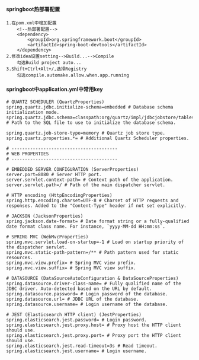 #### springboot热部署配置
    1.在pom.xml中增加配置
        <!--热部署配置-->
        <dependency>
            <groupId>org.springframework.boot</groupId>
            <artifactId>spring-boot-devtools</artifactId>
        </dependency>
    2.修改idea设置setting-->Build...-->Compile
        勾选Build project auto...
    3.Shift+Ctrl+Alt+/,选择Registry
        勾选compile.automake.allow.when.app.running

#### springboot中application.yml中常用key
    # QUARTZ SCHEDULER (QuartzProperties)
    spring.quartz.jdbc.initialize-schema=embedded # Database schema initialization mode.
    spring.quartz.jdbc.schema=classpath:org/quartz/impl/jdbcjobstore/tables_@@platform@@.sql # Path to the SQL file to use to initialize the database schema.
    
    spring.quartz.job-store-type=memory # Quartz job store type.
    spring.quartz.properties.*= # Additional Quartz Scheduler properties.
    
    # ----------------------------------------
    # WEB PROPERTIES
    # ----------------------------------------
    
    # EMBEDDED SERVER CONFIGURATION (ServerProperties)
    server.port=8080 # Server HTTP port.
    server.servlet.context-path= # Context path of the application.
    server.servlet.path=/ # Path of the main dispatcher servlet.
    
    # HTTP encoding (HttpEncodingProperties)
    spring.http.encoding.charset=UTF-8 # Charset of HTTP requests and responses. Added to the "Content-Type" header if not set explicitly.
    
    # JACKSON (JacksonProperties)
    spring.jackson.date-format= # Date format string or a fully-qualified date format class name. For instance, `yyyy-MM-dd HH:mm:ss`.
    
    # SPRING MVC (WebMvcProperties)
    spring.mvc.servlet.load-on-startup=-1 # Load on startup priority of the dispatcher servlet.
    spring.mvc.static-path-pattern=/** # Path pattern used for static resources.
    spring.mvc.view.prefix= # Spring MVC view prefix.
    spring.mvc.view.suffix= # Spring MVC view suffix.
    
    # DATASOURCE (DataSourceAutoConfiguration & DataSourceProperties)
    spring.datasource.driver-class-name= # Fully qualified name of the JDBC driver. Auto-detected based on the URL by default.
    spring.datasource.password= # Login password of the database.
    spring.datasource.url= # JDBC URL of the database.
    spring.datasource.username= # Login username of the database.
    
    # JEST (Elasticsearch HTTP client) (JestProperties)
    spring.elasticsearch.jest.password= # Login password.
    spring.elasticsearch.jest.proxy.host= # Proxy host the HTTP client should use.
    spring.elasticsearch.jest.proxy.port= # Proxy port the HTTP client should use.
    spring.elasticsearch.jest.read-timeout=3s # Read timeout.
    spring.elasticsearch.jest.username= # Login username.